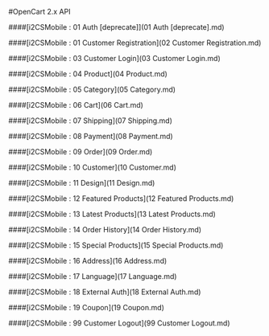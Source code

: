 #OpenCart 2.x API

####[i2CSMobile : 01 Auth [deprecate]](01 Auth [deprecate].md)

####[i2CSMobile : 01 Customer Registration](02 Customer Registration.md)

####[i2CSMobile : 03 Customer Login](03 Customer Login.md)

####[i2CSMobile : 04 Product](04 Product.md)

####[i2CSMobile : 05 Category](05 Category.md)

####[i2CSMobile : 06 Cart](06 Cart.md)

####[i2CSMobile : 07 Shipping](07 Shipping.md)

####[i2CSMobile : 08 Payment](08 Payment.md)

####[i2CSMobile : 09 Order](09 Order.md)

####[i2CSMobile : 10 Customer](10 Customer.md)

####[i2CSMobile : 11 Design](11 Design.md)

####[i2CSMobile : 12 Featured Products](12 Featured Products.md)

####[i2CSMobile : 13 Latest Products](13 Latest Products.md)

####[i2CSMobile : 14 Order History](14 Order History.md)

####[i2CSMobile : 15 Special Products](15 Special Products.md)

####[i2CSMobile : 16 Address](16 Address.md)

####[i2CSMobile : 17 Language](17 Language.md)

####[i2CSMobile : 18 External Auth](18 External Auth.md)

####[i2CSMobile : 19 Coupon](19 Coupon.md)

####[i2CSMobile : 99 Customer Logout](99 Customer Logout.md)


